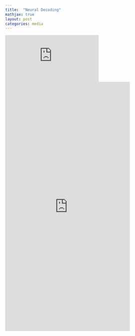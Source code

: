 ```yaml
---
title:  "Neural Decoding"
mathjax: true
layout: post
categories: media
---
```


![NN](https://github.com/darin-momayezi/darin-momayezi.github.io/blob/master/images/Advanced_Lab___Zeeman_Effect.pdf)
<embed src="https://github.com/darin-momayezi/darin-momayezi.github.io/blob/5c0287c0a4ea9e61f958b711f64415ce12eb61ba/images/2023-10-15-ZeemanEffect.pdf" width="400" height="800" />
